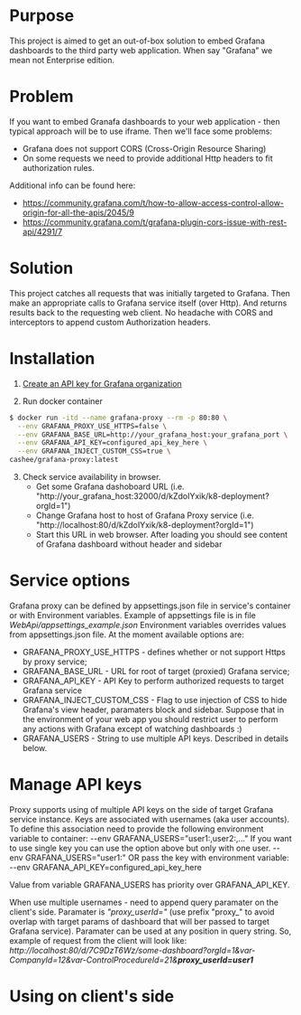 # Purpose
This project is aimed to get an out-of-box solution to embed Grafana dashboards to the third party web application. When say "Grafana" we mean not Enterprise edition.

# Problem
If you want to embed Granafa dashboards to your web application - then typical approach will be to use iframe.
Then we'll face some problems:
- Grafana does not support CORS (Cross-Origin Resource Sharing)
- On some requests we need to provide additional Http headers to fit authorization rules.

Additional info can be found here:
- https://community.grafana.com/t/how-to-allow-access-control-allow-origin-for-all-the-apis/2045/9
- https://community.grafana.com/t/grafana-plugin-cors-issue-with-rest-api/4291/7

# Solution
This project catches all requests that was initially targeted to Grafana. Then make an appropriate calls to Grafana service itself (over Http). And returns results back to the requesting web client. No headache with CORS and interceptors to append custom Authorization headers.

# Installation
1) [Create an API key for Grafana organization](https://grafana.com/docs/grafana/latest/http_api/auth/#create-api-token)

2) Run docker container
```sh
$ docker run -itd --name grafana-proxy --rm -p 80:80 \
  --env GRAFANA_PROXY_USE_HTTPS=false \
  --env GRAFANA_BASE_URL=http://your_grafana_host:your_grafana_port \
  --env GRAFANA_API_KEY=configured_api_key_here \
  --env GRAFANA_INJECT_CUSTOM_CSS=true \
cashee/grafana-proxy:latest
```
3) Check service availability in browser.
    - Get some Grafana dashoboard URL (i.e. "http://your_grafana_host:32000/d/kZdoIYxik/k8-deployment?orgId=1")
    - Change Grafana host to host of Grafana Proxy service (i.e. "http://localhost:80/d/kZdoIYxik/k8-deployment?orgId=1")
    - Start this URL in web browser. After loading you should see content of Grafana dashboard without header and sidebar

# Service options
Grafana proxy can be defined by appsettings.json file in service's container or with Environment variables.
Example of appsettings file is in file *WebApi/appsettings_example.json*
Environment variables overrides values from appsettings.json file.
At the moment available options are:
- GRAFANA_PROXY_USE_HTTPS - defines whether or not support Https by proxy service;
- GRAFANA_BASE_URL - URL for root of target (proxied) Grafana service;
- GRAFANA_API_KEY - API Key to perform authorized requests to target Grafana service
- GRAFANA_INJECT_CUSTOM_CSS - Flag to use injection of CSS to hide Grafana's view header, paramaters block and sidebar. Suppose that in the environment of your web app you should restrict user to perform any actions with Grafana except of watching dashboards :)
- GRAFANA_USERS - String to use multiple API keys. Described in details below.

# Manage API keys
Proxy supports using of multiple API keys on the side of target Grafana service instance.
Keys are associated with usernames (aka user accounts).
To define this association need to provide the following environment variable to container:
--env GRAFANA_USERS="user1:<Key1>,user2:<Key2>,..."
If you want to use single key you can use the option above but only with one user.
--env GRAFANA_USERS="user1:<Key1>"
OR pass the key with environment variable:
--env GRAFANA_API_KEY=configured_api_key_here

Value from variable GRAFANA_USERS has priority over GRAFANA_API_KEY.

When use multiple usernames - need to append query paramater on the client's side.
Paramater is *"proxy_userId="* (use prefix "proxy_" to avoid overlap with target params of dashboard that will ber passed to target Grafana service).
Paramater can be used at any position in query string.
So, example of request from the client will look like:
*http://localhost:80/d/7C9DzT6Wz/some-dashboard?orgId=1&var-CompanyId=12&var-ControlProcedureId=21&**proxy_userId=user1***

# Using on client's side
